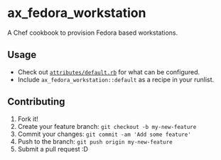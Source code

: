 # ax_fedora_workstation

A Chef cookbook to provision Fedora based workstations.

## Usage

- Check out [`attributes/default.rb`](attributes/default.rb) for what can be configured.
- Include `ax_fedora_workstation::default` as a recipe in your runlist.
## Contributing

1. Fork it!
2. Create your feature branch: `git checkout -b my-new-feature`
3. Commit your changes: `git commit -am 'Add some feature'`
4. Push to the branch: `git push origin my-new-feature`
5. Submit a pull request :D
